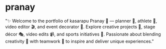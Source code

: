 # pranay
"✨ Welcome to the portfolio of kasarapu Pranay 🌙 — planner 📅, athlete 🏏, video editor 🎬, and event decorator 🎉. Explore creative projects 🌟, stage décor 🎭, video edits 📹, and sports initiatives 💪. Passionate about blending creativity 🎨 with teamwork 🤝 to inspire and deliver unique experiences."
